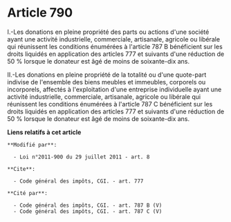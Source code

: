 # Article 790

I.-Les donations en pleine propriété des parts ou actions d'une société ayant une activité industrielle, commerciale,
artisanale, agricole ou libérale qui réunissent les conditions énumérées à l'article 787 B bénéficient sur les droits
liquidés en application des articles 777 et suivants d'une réduction de 50 % lorsque le donateur est âgé de moins de
soixante-dix ans. 

II.-Les donations en pleine propriété de la totalité ou d'une quote-part indivise de l'ensemble des biens meubles et
immeubles, corporels ou incorporels, affectés à l'exploitation d'une entreprise individuelle ayant une activité industrielle,
commerciale, artisanale, agricole ou libérale qui réunissent les conditions énumérées à l'article 787 C bénéficient sur les
droits liquidés en application des articles 777 et suivants d'une réduction de 50 % lorsque le donateur est âgé de moins de
soixante-dix ans.

**Liens relatifs à cet article**

	**Modifié par**:

	  - Loi n°2011-900 du 29 juillet 2011 - art. 8

	**Cite**:

	  - Code général des impôts, CGI. - art. 777

	**Cité par**:

	  - Code général des impôts, CGI. - art. 787 B (V)
	  - Code général des impôts, CGI. - art. 787 C (V)
